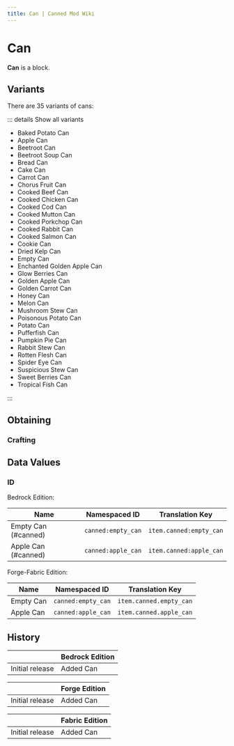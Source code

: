 ```yaml
---
title: Can | Canned Mod Wiki
---
```


# Can

<InvSlot id="canned:empty_can"/>
<InvSlot id="canned:apple_can"/>

**Can** is a block.

## Variants

There are 35 variants of cans:

::: details Show all variants

- Baked Potato Can
- Apple Can
- Beetroot Can
- Beetroot Soup Can
- Bread Can
- Cake Can
- Carrot Can
- Chorus Fruit Can
- Cooked Beef Can
- Cooked Chicken Can
- Cooked Cod Can
- Cooked Mutton Can
- Cooked Porkchop Can
- Cooked Rabbit Can
- Cooked Salmon Can
- Cookie Can
- Dried Kelp Can
- Empty Can
- Enchanted Golden Apple Can
- Glow Berries Can
- Golden Apple Can
- Golden Carrot Can
- Honey Can
- Melon Can
- Mushroom Stew Can
- Poisonous Potato Can
- Potato Can
- Pufferfish Can
- Pumpkin Pie Can
- Rabbit Stew Can
- Rotten Flesh Can
- Spider Eye Can
- Suspicious Stew Can
- Sweet Berries Can
- Tropical Fish Can

:::

## Obtaining

### Crafting

<ShapedRecipe
a1="iron_nugget" b1="iron_nugget" c1="iron_nugget"
a2="iron_nugget" b2="" c2="iron_nugget"
a3="iron_nugget" b3="iron_nugget" c3="iron_nugget"
output="canned:empty_can"
:count="1"/>

<ShapelessRecipe
:ingredients="['canned:empty_can','apple','apple','apple','apple','apple','apple','apple','apple']"
output="canned:apple_can"
:count="1"/>

## Data Values

### ID

Bedrock Edition:

| Name                | Namespaced ID      | Translation Key         |
| ------------------- | ------------------ | ----------------------- |
| Empty Can (#canned) | `canned:empty_can` | `item.canned:empty_can` |
| Apple Can (#canned) | `canned:apple_can` | `item.canned:apple_can` |

Forge-Fabric Edition:

| Name      | Namespaced ID      | Translation Key         |
| --------- | ------------------ | ----------------------- |
| Empty Can | `canned:empty_can` | `item.canned.empty_can` |
| Apple Can | `canned:apple_can` | `item.canned.apple_can` |

## History

|                 | Bedrock Edition |
| --------------- | --------------- |
| Initial release | Added Can       |

|                 | Forge Edition |
| --------------- | ------------- |
| Initial release | Added Can     |

|                 | Fabric Edition |
| --------------- | -------------- |
| Initial release | Added Can      |
